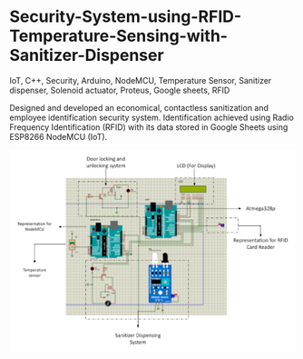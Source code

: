 # Security-System-using-RFID-Temperature-Sensing-with-Sanitizer-Dispenser
IoT, C++, Security, Arduino, NodeMCU, Temperature Sensor, Sanitizer dispenser, Solenoid actuator, Proteus, Google sheets, RFID

Designed and developed an economical, contactless sanitization and employee identification security system. Identification achieved using Radio Frequency Identification (RFID) with its data stored in Google Sheets using ESP8266 NodeMCU (IoT).

<img src="security.png"  />

<br/>
<br/>
